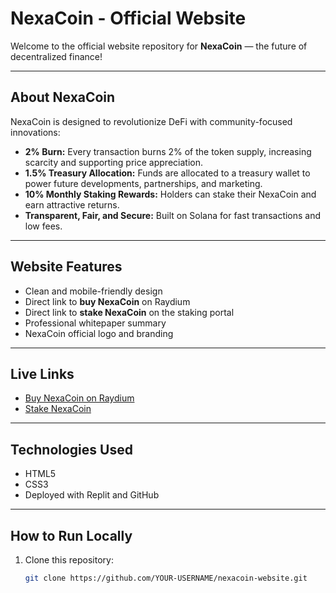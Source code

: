 # NexaCoin - Official Website

Welcome to the official website repository for **NexaCoin** — the future of decentralized finance!

---

## About NexaCoin

NexaCoin is designed to revolutionize DeFi with community-focused innovations:

- **2% Burn:** Every transaction burns 2% of the token supply, increasing scarcity and supporting price appreciation.
- **1.5% Treasury Allocation:** Funds are allocated to a treasury wallet to power future developments, partnerships, and marketing.
- **10% Monthly Staking Rewards:** Holders can stake their NexaCoin and earn attractive returns.
- **Transparent, Fair, and Secure:** Built on Solana for fast transactions and low fees.

---

## Website Features

- Clean and mobile-friendly design
- Direct link to **buy NexaCoin** on Raydium
- Direct link to **stake NexaCoin** on the staking portal
- Professional whitepaper summary
- NexaCoin official logo and branding

---

## Live Links

- [Buy NexaCoin on Raydium](https://raydium.io/swap/?inputMint=sol&outputMint=4k3Dyjzvzp8eMZWUXbBCjEvwSkkk59S5iCNLY3QrkX6R)
- [Stake NexaCoin](https://nexacoin.online)

---

## Technologies Used

- HTML5
- CSS3
- Deployed with Replit and GitHub

---

## How to Run Locally

1. Clone this repository:
   ```bash
   git clone https://github.com/YOUR-USERNAME/nexacoin-website.git
